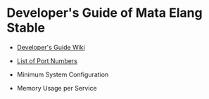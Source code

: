 # Developer's Guide of Mata Elang Stable

- [Developer's Guide Wiki](https://github.com/Mata-Elang-Stable/DevelopersGuide/wiki)

- [List of Port Numbers](https://github.com/Mata-Elang-Stable/DevelopersGuide/wiki/List-of-Port-Numbers)
- Minimum System Configuration
- Memory Usage per Service

